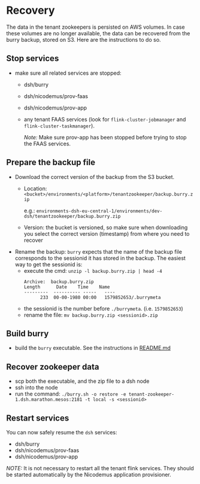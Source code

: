 # Recovery
The data in the tenant zookeepers is persisted on AWS volumes.
In case these volumes are no longer available, the data can be recovered from the burry backup, stored on S3. Here are the
instructions to do so.
## Stop services
* make sure all related services are stopped:
  * dsh/burry
  * dsh/nicodemus/prov-faas
  * dsh/nicodemus/prov-app
  * any tenant FAAS services (look for `flink-cluster-jobmanager` and `flink-cluster-taskmanager`).

    _Note:_ Make sure prov-app has been stopped before trying to stop the FAAS services.
## Prepare the backup file
* Download the correct version of the backup from the S3 bucket.
  * Location: `<bucket>/environments/<platform>/tenantzookeeper/backup.burry.zip`

    e.g.: `environments-dsh-eu-central-1/environments/dev-dsh/tenantzookeeper/backup.burry.zip`
  * Version: the bucket is versioned, so make sure when downloading you select the correct version (timestamp) from where you need to recover
* Rename the backup: `burry` expects that the name of the backup file corresponds to the sessionid it has stored in the backup. The easiest way to get the sessionid is:
  * execute the cmd: `unzip -l backup.burry.zip | head -4`
    ```
    Archive:  backup.burry.zip
    Length      Date    Time    Name
    ---------  ---------- -----   ----
          233  00-00-1980 00:00   1579852653/.burrymeta
    ```
  * the sessionid is the number before `./burrymeta`. (i.e. `1579852653`)
  * rename the file: `mv backup.burry.zip <sessionid>.zip`
## Build burry
* build the `burry` executable. See the instructions in [README.md](README.md)
## Recover zookeeper data
* scp both the executable, and the zip file to a dsh node
* ssh into the node
* run the command:
  `./burry.sh -o restore -e tenant-zookeeper-1.dsh.marathon.mesos:2181 -t local -s <sessionid>`
## Restart services
You can now safely resume the `dsh` services:
* dsh/burry
* dsh/nicodemus/prov-faas
* dsh/nicodemus/prov-app

_NOTE:_ It is not necessary to restart all the tenant flink services. They should be started automatically by the Nicodemus application provisioner.